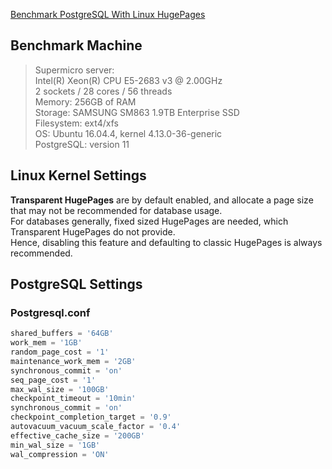[Benchmark PostgreSQL With Linux HugePages](https://www.percona.com/blog/benchmark-postgresql-with-linux-hugepages/)

## Benchmark Machine
> Supermicro server:  
> Intel(R) Xeon(R) CPU E5-2683 v3 @ 2.00GHz  
> 2 sockets / 28 cores / 56 threads  
> Memory: 256GB of RAM  
> Storage: SAMSUNG  SM863 1.9TB Enterprise SSD  
> Filesystem: ext4/xfs  
> OS: Ubuntu 16.04.4, kernel 4.13.0-36-generic  
> PostgreSQL: version 11  

## Linux Kernel Settings
**Transparent HugePages** are by default enabled, and allocate a page size that may not be recommended for database usage.   
For databases generally, fixed sized HugePages are needed, which Transparent HugePages do not provide.   
Hence, disabling this feature and defaulting to classic HugePages is always recommended.

## PostgreSQL Settings
### Postgresql.conf
```sql
shared_buffers = '64GB'
work_mem = '1GB'
random_page_cost = '1' 
maintenance_work_mem = '2GB'
synchronous_commit = 'on'
seq_page_cost = '1' 
max_wal_size = '100GB'
checkpoint_timeout = '10min'
synchronous_commit = 'on'
checkpoint_completion_target = '0.9'
autovacuum_vacuum_scale_factor = '0.4'
effective_cache_size = '200GB'
min_wal_size = '1GB'
wal_compression = 'ON'
```
